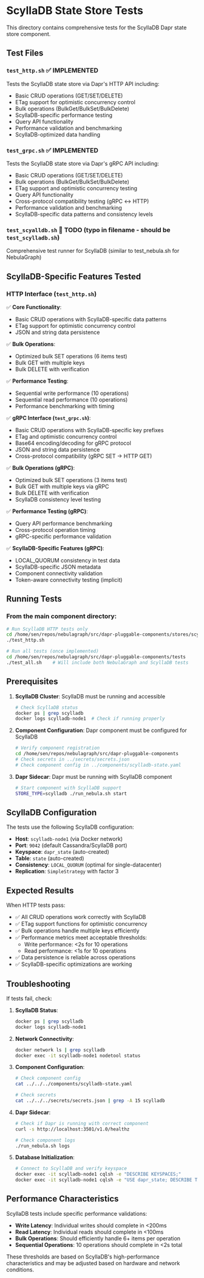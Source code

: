 # ScyllaDB State Store Tests

This directory contains comprehensive tests for the ScyllaDB Dapr state store component.

## Test Files

### `test_http.sh` ✅ **IMPLEMENTED**
Tests the ScyllaDB state store via Dapr's HTTP API including:
- Basic CRUD operations (GET/SET/DELETE)
- ETag support for optimistic concurrency control
- Bulk operations (BulkGet/BulkSet/BulkDelete)
- ScyllaDB-specific performance testing
- Query API functionality
- Performance validation and benchmarking
- ScyllaDB-optimized data handling

### `test_grpc.sh` ✅ **IMPLEMENTED**
Tests the ScyllaDB state store via Dapr's gRPC API including:
- Basic CRUD operations (GET/SET/DELETE)
- Bulk operations (BulkGet/BulkSet/BulkDelete)
- ETag support and optimistic concurrency testing
- Query API functionality
- Cross-protocol compatibility testing (gRPC ↔ HTTP)
- Performance validation and benchmarking
- ScyllaDB-specific data patterns and consistency levels

### `test_scyalldb.sh` 🚧 **TODO** (typo in filename - should be `test_scylladb.sh`)
Comprehensive test runner for ScyllaDB (similar to test_nebula.sh for NebulaGraph)

## ScyllaDB-Specific Features Tested

### HTTP Interface (`test_http.sh`)
✅ **Core Functionality**:
- Basic CRUD operations with ScyllaDB-specific data patterns
- ETag support for optimistic concurrency control
- JSON and string data persistence

✅ **Bulk Operations**:
- Optimized bulk SET operations (6 items test)
- Bulk GET with multiple keys
- Bulk DELETE with verification

✅ **Performance Testing**:
- Sequential write performance (10 operations)
- Sequential read performance (10 operations)
- Performance benchmarking with timing

✅ **gRPC Interface (`test_grpc.sh`)**:
- Basic CRUD operations with ScyllaDB-specific key prefixes
- ETag and optimistic concurrency control
- Base64 encoding/decoding for gRPC protocol
- JSON and string data persistence
- Cross-protocol compatibility (gRPC SET → HTTP GET)

✅ **Bulk Operations (gRPC)**:
- Optimized bulk SET operations (3 items test)
- Bulk GET with multiple keys via gRPC
- Bulk DELETE with verification
- ScyllaDB consistency level testing

✅ **Performance Testing (gRPC)**:
- Query API performance benchmarking
- Cross-protocol operation timing
- gRPC-specific performance validation

✅ **ScyllaDB-Specific Features (gRPC)**:
- LOCAL_QUORUM consistency in test data
- ScyllaDB-specific JSON metadata
- Component connectivity validation
- Token-aware connectivity testing (implicit)

## Running Tests

### From the main component directory:
```bash
# Run ScyllaDB HTTP tests only
cd /home/sen/repos/nebulagraph/src/dapr-pluggable-components/stores/scylladb/tests
./test_http.sh

# Run all tests (once implemented)
cd /home/sen/repos/nebulagraph/src/dapr-pluggable-components/tests
./test_all.sh    # Will include both NebulaGraph and ScyllaDB tests
```

## Prerequisites

1. **ScyllaDB Cluster**: ScyllaDB must be running and accessible
   ```bash
   # Check ScyllaDB status
   docker ps | grep scylladb
   docker logs scylladb-node1  # Check if running properly
   ```

2. **Component Configuration**: Dapr component must be configured for ScyllaDB
   ```bash
   # Verify component registration
   cd /home/sen/repos/nebulagraph/src/dapr-pluggable-components
   # Check secrets in ../secrets/secrets.json
   # Check component config in ../components/scylladb-state.yaml
   ```

3. **Dapr Sidecar**: Dapr must be running with ScyllaDB component
   ```bash
   # Start component with ScyllaDB support
   STORE_TYPE=scylladb ./run_nebula.sh start
   ```

## ScyllaDB Configuration

The tests use the following ScyllaDB configuration:
- **Host**: `scylladb-node1` (via Docker network)
- **Port**: `9042` (default Cassandra/ScyllaDB port)
- **Keyspace**: `dapr_state` (auto-created)
- **Table**: `state` (auto-created)
- **Consistency**: `LOCAL_QUORUM` (optimal for single-datacenter)
- **Replication**: `SimpleStrategy` with factor 3

## Expected Results

When HTTP tests pass:
- ✅ All CRUD operations work correctly with ScyllaDB
- ✅ ETag support functions for optimistic concurrency
- ✅ Bulk operations handle multiple keys efficiently
- ✅ Performance metrics meet acceptable thresholds:
  - Write performance: <2s for 10 operations
  - Read performance: <1s for 10 operations
- ✅ Data persistence is reliable across operations
- ✅ ScyllaDB-specific optimizations are working

## Troubleshooting

If tests fail, check:

1. **ScyllaDB Status**:
   ```bash
   docker ps | grep scylladb
   docker logs scylladb-node1
   ```

2. **Network Connectivity**:
   ```bash
   docker network ls | grep scylladb
   docker exec -it scylladb-node1 nodetool status
   ```

3. **Component Configuration**:
   ```bash
   # Check component config
   cat ../../../components/scylladb-state.yaml
   
   # Check secrets
   cat ../../../secrets/secrets.json | grep -A 15 scylladb
   ```

4. **Dapr Sidecar**:
   ```bash
   # Check if Dapr is running with correct component
   curl -s http://localhost:3501/v1.0/healthz
   
   # Check component logs
   ./run_nebula.sh logs
   ```

5. **Database Initialization**:
   ```bash
   # Connect to ScyllaDB and verify keyspace
   docker exec -it scylladb-node1 cqlsh -e "DESCRIBE KEYSPACES;"
   docker exec -it scylladb-node1 cqlsh -e "USE dapr_state; DESCRIBE TABLES;"
   ```

## Performance Characteristics

ScyllaDB tests include specific performance validations:
- **Write Latency**: Individual writes should complete in <200ms
- **Read Latency**: Individual reads should complete in <100ms
- **Bulk Operations**: Should efficiently handle 6+ items per operation
- **Sequential Operations**: 10 operations should complete in <2s total

These thresholds are based on ScyllaDB's high-performance characteristics and may be adjusted based on hardware and network conditions.
